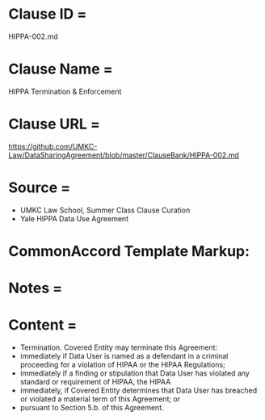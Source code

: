 # Clause ID = 
HIPPA-002.md

# Clause Name = 
HIPPA Termination & Enforcement 
# Clause URL = 
https://github.com/UMKC-Law/DataSharingAgreement/blob/master/ClauseBank/HIPPA-002.md
# Source = 
* UMKC Law School, Summer Class Clause Curation
* Yale HIPPA Data Use Agreement
# CommonAccord Template Markup:   

# Notes = 

# Content = 

* 	Termination. Covered Entity may terminate this Agreement:
  * immediately if Data User is named as a defendant in a criminal proceeding for a violation of HIPAA or the HIPAA Regulations;
  * immediately if a finding or stipulation that Data User has violated any standard or requirement of HIPAA, the HIPAA 
  * immediately, if Covered Entity determines that Data User has breached or violated a material term of this Agreement; or 
  *	pursuant to Section 5.b. of this Agreement. 
